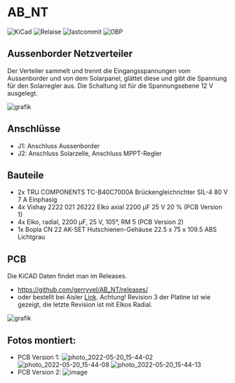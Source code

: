 # AB_NT

![KiCad](https://img.shields.io/badge/KiCad-grey?logo=KiCad)
![Relaise](https://img.shields.io/github/release-date/gerryvel/AB_NT?)
![lastcommit](https://img.shields.io/github/last-commit/gerryvel/AB_NT)
![OBP](https://img.shields.io/badge/Sailing_with-OpenBoatsProjects-blue)

## Aussenborder Netzverteiler

Der Verteiler sammelt und trennt die Eingangsspannungen vom Aussenborder und von dem Solarpanel, glättet diese und gibt die Spannung für den Solarregler aus.
Die Schaltung ist für die Spannungsebene 12 V ausgelegt. 

![grafik](https://github.com/gerryvel/AB_NT/assets/17195231/33ff5c9a-6b8b-40ac-b592-f612a49f16af)

## Anschlüsse
- J1: Anschluss Aussenborder
- J2: Anschluss Solarzelle, Anschluss MPPT-Regler

## Bauteile

- 2x TRU COMPONENTS TC-B40C7000A Brückengleichrichter SIL-4 80 V 7 A Einphasig 
- 4x Vishay 2222 021 26222 Elko axial 2200 µF 25 V 20 % (PCB Version 1)
- 4x Elko, radial, 2200 µF, 25 V, 105°, RM 5 (PCB Version 2)
- 1x Bopla CN 22 AK-SET Hutschienen-Gehäuse 22.5 x 75 x 109.5 ABS Lichtgrau

## PCB

Die KiCAD Daten findet man im Releases.
- https://github.com/gerryvel/AB_NT/releases/
- oder bestellt bei Aisler [Link](https://aisler.net/p/VAKKHOUS). 
Achtung! Revision 3 der Platine ist wie gezeigt, die letzte Revision ist mit Elkos Radial.

![grafik](https://github.com/gerryvel/AB_NT/assets/17195231/2bebfeb4-3bdf-4147-8329-a47c1b2e4617)


## Fotos montiert:
- PCB Version 1:
![photo_2022-05-20_15-44-02](https://github.com/gerryvel/AB_NT/assets/17195231/9bf327b8-0fac-472d-9c1e-c1e1c6e71d7b)
![photo_2022-05-20_15-44-08](https://github.com/gerryvel/AB_NT/assets/17195231/32e9ef67-bb57-405e-8dab-d5449404cae9)
![photo_2022-05-20_15-44-13](https://github.com/gerryvel/AB_NT/assets/17195231/111818d2-6909-4b62-94db-9f481d0633d1)
- PCB Version 2:
![image](https://github.com/user-attachments/assets/8057c785-301f-4c41-9247-f450cb4c58b8)

